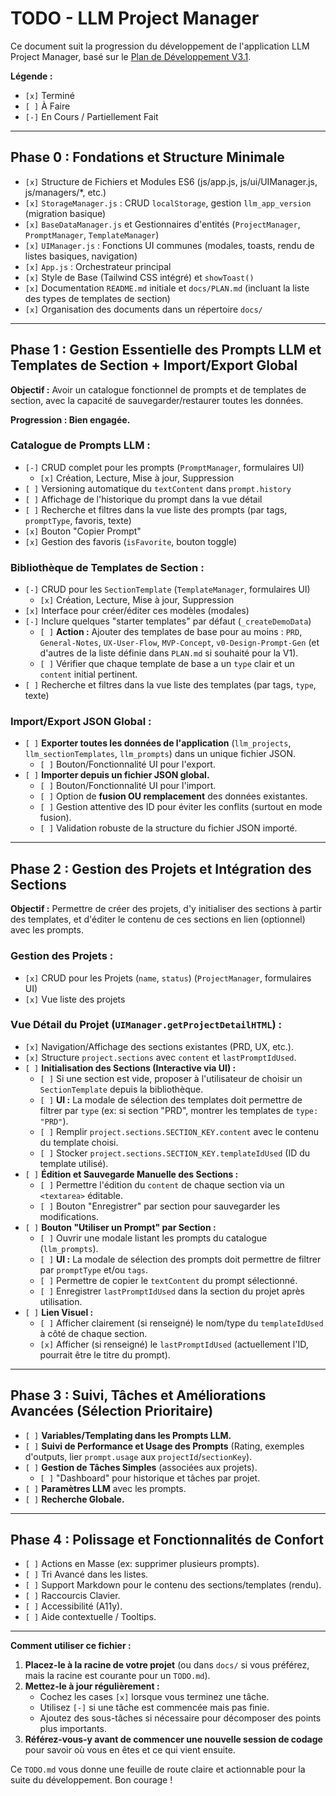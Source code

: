 # TODO - LLM Project Manager

Ce document suit la progression du développement de l'application LLM Project Manager, basé sur le [Plan de Développement V3.1](./docs/PLAN.md).

**Légende :**
- `[x]` Terminé
- `[ ]` À Faire
- `[-]` En Cours / Partiellement Fait

---

## Phase 0 : Fondations et Structure Minimale

- `[x]` Structure de Fichiers et Modules ES6 (js/app.js, js/ui/UIManager.js, js/managers/*, etc.)
- `[x]` `StorageManager.js` : CRUD `localStorage`, gestion `llm_app_version` (migration basique)
- `[x]` `BaseDataManager.js` et Gestionnaires d'entités (`ProjectManager`, `PromptManager`, `TemplateManager`)
- `[x]` `UIManager.js` : Fonctions UI communes (modales, toasts, rendu de listes basiques, navigation)
- `[x]` `App.js` : Orchestrateur principal
- `[x]` Style de Base (Tailwind CSS intégré) et `showToast()`
- `[x]` Documentation `README.md` initiale et `docs/PLAN.md` (incluant la liste des types de templates de section)
- `[x]` Organisation des documents dans un répertoire `docs/`

---

## Phase 1 : Gestion Essentielle des Prompts LLM et Templates de Section + Import/Export Global

**Objectif :** Avoir un catalogue fonctionnel de prompts et de templates de section, avec la capacité de sauvegarder/restaurer toutes les données.

**Progression : Bien engagée.**

### Catalogue de Prompts LLM :
*   `[-]` CRUD complet pour les prompts (`PromptManager`, formulaires UI)
    *   `[x]` Création, Lecture, Mise à jour, Suppression
*   `[ ]` Versioning automatique du `textContent` dans `prompt.history`
*   `[ ]` Affichage de l'historique du prompt dans la vue détail
*   `[ ]` Recherche et filtres dans la vue liste des prompts (par tags, `promptType`, favoris, texte)
*   `[x]` Bouton "Copier Prompt"
*   `[x]` Gestion des favoris (`isFavorite`, bouton toggle)

### Bibliothèque de Templates de Section :
*   `[-]` CRUD pour les `SectionTemplate` (`TemplateManager`, formulaires UI)
    *   `[x]` Création, Lecture, Mise à jour, Suppression
*   `[x]` Interface pour créer/éditer ces modèles (modales)
*   `[-]` Inclure quelques "starter templates" par défaut (`_createDemoData`)
    *   `[ ]` **Action :** Ajouter des templates de base pour au moins : `PRD`, `General-Notes`, `UX-User-Flow`, `MVP-Concept`, `v0-Design-Prompt-Gen` (et d'autres de la liste définie dans `PLAN.md` si souhaité pour la V1).
    *   `[ ]` Vérifier que chaque template de base a un `type` clair et un `content` initial pertinent.
*   `[ ]` Recherche et filtres dans la vue liste des templates (par tags, `type`, texte)

### Import/Export JSON Global :
*   `[ ]` **Exporter toutes les données de l'application** (`llm_projects`, `llm_sectionTemplates`, `llm_prompts`) dans un unique fichier JSON.
    *   `[ ]` Bouton/Fonctionnalité UI pour l'export.
*   `[ ]` **Importer depuis un fichier JSON global.**
    *   `[ ]` Bouton/Fonctionnalité UI pour l'import.
    *   `[ ]` Option de **fusion OU remplacement** des données existantes.
    *   `[ ]` Gestion attentive des ID pour éviter les conflits (surtout en mode fusion).
    *   `[ ]` Validation robuste de la structure du fichier JSON importé.

---

## Phase 2 : Gestion des Projets et Intégration des Sections

**Objectif :** Permettre de créer des projets, d'y initialiser des sections à partir des templates, et d'éditer le contenu de ces sections en lien (optionnel) avec les prompts.

### Gestion des Projets :
*   `[x]` CRUD pour les Projets (`name`, `status`) (`ProjectManager`, formulaires UI)
*   `[x]` Vue liste des projets

### Vue Détail du Projet (`UIManager.getProjectDetailHTML`) :
*   `[x]` Navigation/Affichage des sections existantes (PRD, UX, etc.).
*   `[x]` Structure `project.sections` avec `content` et `lastPromptIdUsed`.
*   `[ ]` **Initialisation des Sections (Interactive via UI) :**
    *   `[ ]` Si une section est vide, proposer à l'utilisateur de choisir un `SectionTemplate` depuis la bibliothèque.
    *   `[ ]` **UI :** La modale de sélection des templates doit permettre de filtrer par `type` (ex: si section "PRD", montrer les templates de `type: "PRD"`).
    *   `[ ]` Remplir `project.sections.SECTION_KEY.content` avec le contenu du template choisi.
    *   `[ ]` Stocker `project.sections.SECTION_KEY.templateIdUsed` (ID du template utilisé).
*   `[ ]` **Édition et Sauvegarde Manuelle des Sections :**
    *   `[ ]` Permettre l'édition du `content` de chaque section via un `<textarea>` éditable.
    *   `[ ]` Bouton "Enregistrer" par section pour sauvegarder les modifications.
*   `[ ]` **Bouton "Utiliser un Prompt" par Section :**
    *   `[ ]` Ouvrir une modale listant les prompts du catalogue (`llm_prompts`).
    *   `[ ]` **UI :** La modale de sélection des prompts doit permettre de filtrer par `promptType` et/ou `tags`.
    *   `[ ]` Permettre de copier le `textContent` du prompt sélectionné.
    *   `[ ]` Enregistrer `lastPromptIdUsed` dans la section du projet après utilisation.
*   `[ ]` **Lien Visuel :**
    *   `[ ]` Afficher clairement (si renseigné) le nom/type du `templateIdUsed` à côté de chaque section.
    *   `[x]` Afficher (si renseigné) le `lastPromptIdUsed` (actuellement l'ID, pourrait être le titre du prompt).

---

## Phase 3 : Suivi, Tâches et Améliorations Avancées (Sélection Prioritaire)

*   `[ ]` **Variables/Templating dans les Prompts LLM.**
*   `[ ]` **Suivi de Performance et Usage des Prompts** (Rating, exemples d'outputs, lier `prompt.usage` aux `projectId`/`sectionKey`).
*   `[ ]` **Gestion de Tâches Simples** (associées aux projets).
    *   `[ ]` "Dashboard" pour historique et tâches par projet.
*   `[ ]` **Paramètres LLM** avec les prompts.
*   `[ ]` **Recherche Globale.**

---

## Phase 4 : Polissage et Fonctionnalités de Confort

*   `[ ]` Actions en Masse (ex: supprimer plusieurs prompts).
*   `[ ]` Tri Avancé dans les listes.
*   `[ ]` Support Markdown pour le contenu des sections/templates (rendu).
*   `[ ]` Raccourcis Clavier.
*   `[ ]` Accessibilité (A11y).
*   `[ ]` Aide contextuelle / Tooltips.

---

**Comment utiliser ce fichier :**

1.  **Placez-le à la racine de votre projet** (ou dans `docs/` si vous préférez, mais la racine est courante pour un `TODO.md`).
2.  **Mettez-le à jour régulièrement :**
    *   Cochez les cases `[x]` lorsque vous terminez une tâche.
    *   Utilisez `[-]` si une tâche est commencée mais pas finie.
    *   Ajoutez des sous-tâches si nécessaire pour décomposer des points plus importants.
3.  **Référez-vous-y avant de commencer une nouvelle session de codage** pour savoir où vous en êtes et ce qui vient ensuite.

Ce `TODO.md` vous donne une feuille de route claire et actionnable pour la suite du développement. Bon courage !